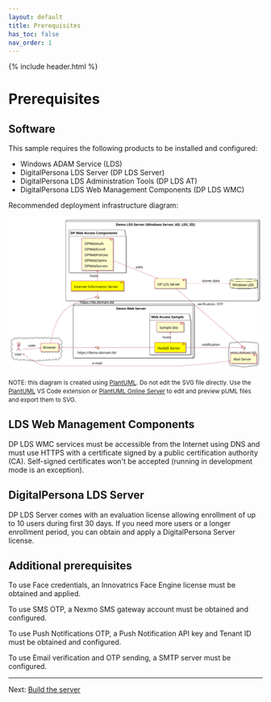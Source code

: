 ```yaml
---
layout: default
title: Prerequisites
has_toc: false
nav_order: 1
---
```

{% include header.html %}  

# Prerequisites

## Software

This sample requires the following products to be installed and configured:

* Windows ADAM Service (LDS)
* DigitalPersona LDS Server (DP LDS Server)
* DigitalPersona LDS Administration Tools (DP LDS AT)
* DigitalPersona LDS Web Management Components (DP LDS WMC)

Recommended deployment infrastructure diagram:

[![Infrastructure](infrastructure.svg)](infrastructure.puml)

<small>NOTE: this diagram is created using [PlantUML](http://plantuml.com/index). Do not edit the SVG file directly.
Use the [PlantUML](https://marketplace.visualstudio.com/items?itemName=jebbs.plantuml) VS Code extension or [PlantUML Online Server](http://www.plantuml.com/plantuml/uml) to edit and preview pUML files and export them to SVG.</small>


## LDS Web Management Components

DP LDS WMC services must be accessible from the Internet using DNS and must use HTTPS with a certificate signed by a public certification authority (CA).
Self-signed certificates won't be accepted (running in development mode is an exception).

## DigitalPersona LDS Server

DP LDS Server comes with an evaluation license allowing enrollment of up to 10 users
during first 30 days. If you need more users or a longer enrollment period, you can obtain and apply a DigitalPersona Server license.

## Additional prerequisites

To use Face credentials, an Innovatrics Face Engine license must be obtained and applied.

To use SMS OTP, a Nexmo SMS gateway account must be obtained and configured.

To use Push Notifications OTP, a Push Notification API key and Tenant ID must be obtained and configured.

To use Email verification and OTP sending, a SMTP server must be configured.

---
Next: [Build the server](./build)
